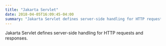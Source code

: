 ```yaml
---
title: "Jakarta Servlet"
date: 2018-04-05T16:09:45-04:00
summary: "Jakarta Servlet defines server-side handling for HTTP requests and responses."
---
```


Jakarta Servlet defines server-side handling for HTTP requests and responses.